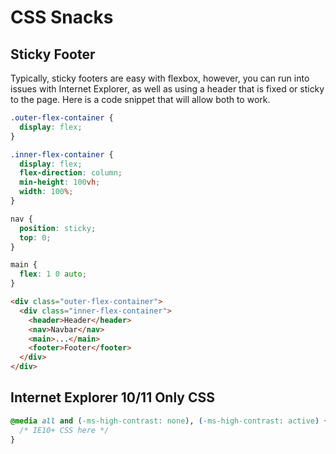 # CSS Snacks

## Sticky Footer

Typically, sticky footers are easy with flexbox, however, you can run into issues with Internet Explorer, as well as using a header that is fixed or sticky to the page. Here is a code snippet that will allow both to work.

``` css
.outer-flex-container {
  display: flex;
}

.inner-flex-container {
  display: flex;
  flex-direction: column;
  min-height: 100vh;
  width: 100%;
}

nav {
  position: sticky;
  top: 0;
}

main {
  flex: 1 0 auto;
}
```
``` html
<div class="outer-flex-container">
  <div class="inner-flex-container">
    <header>Header</header>
    <nav>Navbar</nav>
    <main>...</main>
    <footer>Footer</footer>
  </div>
</div>
```

## Internet Explorer 10/11 Only CSS

``` css
@media all and (-ms-high-contrast: none), (-ms-high-contrast: active) {
  /* IE10+ CSS here */
}
```
